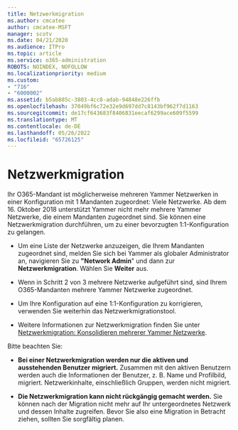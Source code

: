```yaml
---
title: Netzwerkmigration
ms.author: cmcatee
author: cmcatee-MSFT
manager: scotv
ms.date: 04/21/2020
ms.audience: ITPro
ms.topic: article
ms.service: o365-administration
ROBOTS: NOINDEX, NOFOLLOW
ms.localizationpriority: medium
ms.custom:
- "716"
- "6000002"
ms.assetid: b5ab885c-3803-4cc8-adab-94848e226ffb
ms.openlocfilehash: 37049bf6c72e32e9d697dd7c8143bf962f7d1163
ms.sourcegitcommit: de17cf643683f8406831eecaf6299ace609f5599
ms.translationtype: MT
ms.contentlocale: de-DE
ms.lasthandoff: 05/26/2022
ms.locfileid: "65726125"
---
```

# <a name="network-migration"></a>Netzwerkmigration

Ihr O365-Mandant ist möglicherweise mehreren Yammer Netzwerken in einer Konfiguration mit 1 Mandanten zugeordnet: Viele Netzwerke. Ab dem 16. Oktober 2018 unterstützt Yammer nicht mehr mehrere Yammer Netzwerke, die einem Mandanten zugeordnet sind. Sie können eine Netzwerkmigration durchführen, um zu einer bevorzugten 1:1-Konfiguration zu gelangen.
  
- Um eine Liste der Netzwerke anzuzeigen, die Ihrem Mandanten zugeordnet sind, melden Sie sich bei Yammer als globaler Administrator an, navigieren Sie zu **"Network Admin**" und dann zur **Netzwerkmigration**. Wählen Sie **Weiter** aus.

- Wenn in Schritt 2 von 3 mehrere Netzwerke aufgeführt sind, sind Ihrem O365-Mandanten mehrere Yammer Netzwerke zugeordnet.

- Um Ihre Konfiguration auf eine 1:1-Konfiguration zu korrigieren, verwenden Sie weiterhin das Netzwerkmigrationstool.

- Weitere Informationen zur Netzwerkmigration finden Sie unter [Netzwerkmigration: Konsolidieren mehrerer Yammer Netzwerke](https://docs.microsoft.com/yammer/configure-your-yammer-network/consolidate-multiple-yammer-networks).

Bitte beachten Sie:
  
- **Bei einer Netzwerkmigration werden nur die aktiven und ausstehenden Benutzer migriert.** Zusammen mit den aktiven Benutzern werden auch die Informationen der Benutzer, z. B. Name und Profilbild, migriert. Netzwerkinhalte, einschließlich Gruppen, werden nicht migriert.

- **Die Netzwerkmigration kann nicht rückgängig gemacht werden.** Sie können nach der Migration nicht mehr auf Ihr untergeordnetes Netzwerk und dessen Inhalte zugreifen. Bevor Sie also eine Migration in Betracht ziehen, sollten Sie sorgfältig planen.
